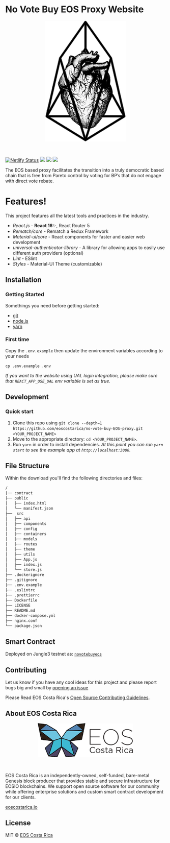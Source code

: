 # No Vote Buy EOS Proxy Website

<p align="center">
	<a href="novotebuyeos.com">
		<img src="./docs/no-vote-buy-logo.png" />
	</a>
</p>
<br/>

[![Netlify Status](https://api.netlify.com/api/v1/badges/7e88118e-c0d0-4bf3-966f-d485946cb06b/deploy-status)](https://app.netlify.com/sites/no-vote-buy/deploys) ![](https://img.shields.io/github/license/eoscostarica/no-vote-buy-EOS-proxy) ![](https://img.shields.io/badge/code%20style-standard-brightgreen.svg) ![](https://img.shields.io/github/forks/eoscostarica/no-vote-buy-EOS-proxy?style=social)

The EOS based proxy facilitates the transition into a truly democratic based chain that is free from Pareto control by voting for BP’s that do not engage with direct vote rebate.

# Features!

This project features all the latest tools and practices in the industry.

- _React.js_ - **React 16**✨, React Router 5
- _Rematch/core_ - Rematch a Redux Framework
- _Material-ui/core_ - React components for faster and easier web development
- _universal-authenticator-library_ - A library for allowing apps to easily use different auth providers (optional)
- _Lint_ - ESlint
- _Styles_ - Material-UI Theme (customizable)

## Installation

### Getting Started

Somethings you need before getting started:

- [git](https://git-scm.com/)
- [node.js](https://nodejs.org/es/)
- [yarn](https://yarnpkg.com/)

### First time

Copy the `.env.example` then update the environment variables according to your needs

```
cp .env.example .env
```

_If you want to the website using UAL login integration, please make sure that `REACT_APP_USE_UAL` env variable is set as true._

## Development

### Quick start

1.  Clone this repo using `git clone --depth=1 https://github.com/eoscostarica/no-vote-buy-EOS-proxy.git <YOUR_PROJECT_NAME>`
2.  Move to the appropriate directory: `cd <YOUR_PROJECT_NAME>`.
3.  Run `yarn` in order to install dependencies.
    _At this point you can run `yarn start` to see the example app at `http://localhost:3000`._

## File Structure

Within the download you'll find the following directories and files:

```
/
|── contract
├── public
│   ├── index.html
│   └── manifest.json
├──  src
│   ├── api
│   ├── components
│   ├── config
│   ├── containers
│   ├── models
│   ├── routes
│   ├── theme
│   ├── utils
│   ├── App.js
│   ├── index.js
│   └── store.js
├── .dockerignore
├── .gitignore
├── .env.example
├── .eslintrc
├── .prettierrc
├── Dockerfile
├── LICENSE
├── README.md
├── docker-compose.yml
├── nginx.conf
└── package.json
```

## Smart Contract

Deployed on Jungle3 testnet as: [`novotebuyeos`](https://jungle3.bloks.io/account/novotebuyeos)

## Contributing

Let us know if you have any cool ideas for this project and please report bugs big and small by [opening an issue](https://github.com/eoscostarica/no-vote-buy-EOS-proxy/issues/new/choose)

Please Read EOS Costa Rica's [Open Source Contributing Guidelines](https://developers.eoscostarica.io/docs/open-source-guidelines).

## About EOS Costa Rica

<p align="center">
	<a href="https://eoscostarica.io">
		<img src="https://github.com/eoscostarica/eos-rate/raw/master/docs/eoscostarica-logo-black.png" width="300">
	</a>
</p>
<br/>

EOS Costa Rica is an independently-owned, self-funded, bare-metal Genesis block producer that provides stable and secure infrastructure for EOSIO blockchains. We support open source software for our community while offering enterprise solutions and custom smart contract development for our clients.

[eoscostarica.io](https://eoscostarica.io)

## License

MIT © [EOS Costa Rica](https://eoscostarica.io)
